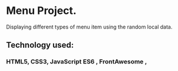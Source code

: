 # Menu Project.

Displaying different types of menu item using the random local data.

## Technology used:

### HTML5, CSS3, JavaScript ES6 , FrontAwesome ,
